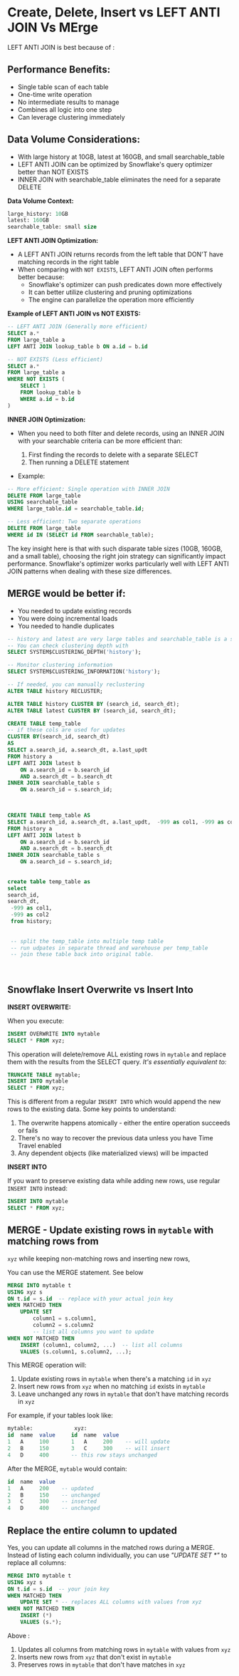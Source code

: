 # Create, Delete, Insert vs LEFT ANTI JOIN Vs MErge

LEFT ANTI JOIN  is best because of :
## Performance Benefits:
* Single table scan of each table
* One-time write operation
* No intermediate results to manage
* Combines all logic into one step
* Can leverage clustering immediately


## Data Volume Considerations:
* With large history at 10GB, latest at 160GB, and small searchable_table
* LEFT ANTI JOIN can be optimized by Snowflake's query optimizer better than NOT EXISTS
* INNER JOIN with searchable_table eliminates the need for a separate DELETE

**Data Volume Context:**
```sql
large_history: 10GB
latest: 160GB 
searchable_table: small size
```

**LEFT ANTI JOIN Optimization:**
- A LEFT ANTI JOIN returns records from the left table that DON'T have matching records in the right table
- When comparing with `NOT EXISTS`, LEFT ANTI JOIN often performs better because:
    - Snowflake's optimizer can push predicates down more effectively
    - It can better utilize clustering and pruning optimizations
    - The engine can parallelize the operation more efficiently

**Example of LEFT ANTI JOIN vs NOT EXISTS:**
```sql
-- LEFT ANTI JOIN (Generally more efficient)
SELECT a.* 
FROM large_table a
LEFT ANTI JOIN lookup_table b ON a.id = b.id

-- NOT EXISTS (Less efficient)
SELECT a.*
FROM large_table a
WHERE NOT EXISTS (
    SELECT 1 
    FROM lookup_table b 
    WHERE a.id = b.id
)
```

**INNER JOIN Optimization:**

- When you need to both filter and delete records, using an INNER JOIN with your searchable criteria can be more
  efficient than:
    1. First finding the records to delete with a separate SELECT
    2. Then running a DELETE statement

- Example:
```sql
-- More efficient: Single operation with INNER JOIN
DELETE FROM large_table 
USING searchable_table
WHERE large_table.id = searchable_table.id;

-- Less efficient: Two separate operations
DELETE FROM large_table 
WHERE id IN (SELECT id FROM searchable_table);
```

The key insight here is that with such disparate table sizes (10GB, 160GB, and a small table), choosing the right join
strategy can significantly impact performance. Snowflake's optimizer works particularly well with LEFT ANTI JOIN
patterns when dealing with these size differences.


## MERGE would be better if:
* You needed to update existing records
* You were doing incremental loads
* You needed to handle duplicates



```sql
-- history and latest are very large tables and searchable_table is a small table
-- You can check clustering depth with
SELECT SYSTEM$CLUSTERING_DEPTH('history');

-- Monitor clustering information
SELECT SYSTEM$CLUSTERING_INFORMATION('history');

-- If needed, you can manually reclustering
ALTER TABLE history RECLUSTER;

ALTER TABLE history CLUSTER BY (search_id, search_dt);
ALTER TABLE latest CLUSTER BY (search_id, search_dt);

CREATE TABLE temp_table 
-- if these cols are used for updates
CLUSTER BY(search_id, search_dt) 
AS
SELECT a.search_id, a.search_dt, a.last_updt
FROM history a
LEFT ANTI JOIN latest b
    ON a.search_id = b.search_id 
    AND a.search_dt = b.search_dt
INNER JOIN searchable_table s 
    ON a.search_id = s.search_id;
    


CREATE TABLE temp_table AS
SELECT a.search_id, a.search_dt, a.last_updt,  -999 as col1, -999 as col2 
FROM history a
LEFT ANTI JOIN latest b
    ON a.search_id = b.search_id 
    AND a.search_dt = b.search_dt
INNER JOIN searchable_table s 
    ON a.search_id = s.search_id;
    
    
create table temp_table as 
select  
search_id, 
search_dt,
 -999 as col1,
 -999 as col2 
 from history;    
 
 
 -- split the temp_table into multiple temp table
 -- run udpates in separate thread and warehouse per temp_table
 -- join these table back into original table.
 
 
```

## Snowflake Insert Overwrite vs Insert Into

**INSERT OVERWRITE:**

When you execute:

```sql
INSERT OVERWRITE INTO mytable 
SELECT * FROM xyz;
```

This operation will delete/remove ALL existing rows in `mytable` and replace them with the results from the SELECT
query. _It's essentially equivalent to:_

```sql
TRUNCATE TABLE mytable;
INSERT INTO mytable 
SELECT * FROM xyz;
```
This is different from a regular `INSERT INTO` which would append the new rows to the existing data. Some key points to
understand:

1. The overwrite happens atomically - either the entire operation succeeds or fails
2. There's no way to recover the previous data unless you have Time Travel enabled
3. Any dependent objects (like materialized views) will be impacted


**INSERT INTO**

If you want to preserve existing data while adding new rows, use regular `INSERT INTO` instead:

```sql
INSERT INTO mytable 
SELECT * FROM xyz;
```

## MERGE - Update existing rows in `mytable` with matching rows from

`xyz` while keeping non-matching rows and inserting new rows,

You can use the MERGE statement. See below

```sql
MERGE INTO mytable t
USING xyz s
ON t.id = s.id  -- replace with your actual join key
WHEN MATCHED THEN 
    UPDATE SET 
        column1 = s.column1,
        column2 = s.column2
        -- list all columns you want to update
WHEN NOT MATCHED THEN
    INSERT (column1, column2, ...)  -- list all columns
    VALUES (s.column1, s.column2, ...);
```

This MERGE operation will:

1. Update existing rows in `mytable` when there's a matching `id` in `xyz`
2. Insert new rows from `xyz` when no matching `id` exists in `mytable`
3. Leave unchanged any rows in `mytable` that don't have matching records in `xyz`

For example, if your tables look like:

```sql
mytable:             xyz:
id  name  value     id  name  value
1   A     100       1   A     200    -- will update
2   B     150       3   C     300    -- will insert
4   D     400       -- this row stays unchanged
```

After the MERGE, `mytable` would contain:

```sql
id  name  value
1   A     200    -- updated
2   B     150    -- unchanged
3   C     300    -- inserted
4   D     400    -- unchanged
```

## Replace the entire column to updated

Yes, you can update all columns in the matched rows during a MERGE. Instead of listing each column individually, you can
use _"UPDATE SET *"_ to replace all columns:

```sql
MERGE INTO mytable t
USING xyz s
ON t.id = s.id  -- your join key
WHEN MATCHED THEN 
    UPDATE SET * -- replaces ALL columns with values from xyz
WHEN NOT MATCHED THEN
    INSERT (*) 
    VALUES (s.*);
```
Above :
1. Updates all columns from matching rows in `mytable` with values from `xyz`
2. Inserts new rows from `xyz` that don't exist in `mytable`
3. Preserves rows in `mytable` that don't have matches in `xyz`

